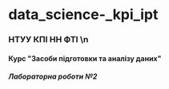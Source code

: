 ﻿# data_science-_kpi_ipt
### НТУУ КПІ НН ФТІ \n
#### Курс "Засоби підготовки та аналізу даних"
##### Лабораторна роботи №2
